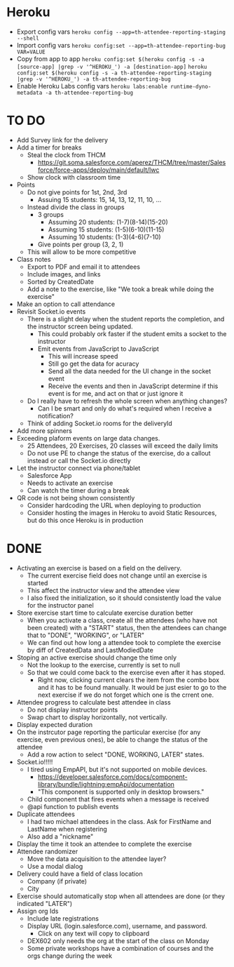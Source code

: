 # Heroku

-   Export config vars
    `heroku config --app=th-attendee-reporting-staging --shell`
-   Import config vars
    `heroku config:set --app=th-attendee-reporting-bug VAR=VALUE`
-   Copy from app to app
    `heroku config:set $(heroku config -s -a [source-app] |grep -v '^HEROKU_') -a [destination-app]`
    `heroku config:set $(heroku config -s -a th-attendee-reporting-staging |grep -v '^HEROKU_') -a th-attendee-reporting-bug`
-   Enable Heroku Labs config vars
    `heroku labs:enable runtime-dyno-metadata -a th-attendee-reporting-bug`

# TO DO

-   Add Survey link for the delivery
-   Add a timer for breaks
    -   Steal the clock from THCM
        -   https://git.soma.salesforce.com/aperez/THCM/tree/master/Salesforce/force-apps/deploy/main/default/lwc
    -   Show clock with classroom time
-   Points
    -   Do not give points for 1st, 2nd, 3rd
        -   Assuing 15 students: 15, 14, 13, 12, 11, 10, ...
    -   Instead divide the class in groups
        -   3 groups
            -   Assuming 20 students: (1-7)(8-14)(15-20)
            -   Assuming 15 students: (1-5)(6-10)(11-15)
            -   Assuming 10 students: (1-3)(4-6)(7-10)
        -   Give points per group (3, 2, 1)
    -   This will allow to be more competitive
-   Class notes
    -   Export to PDF and email it to attendees
    -   Include images, and links
    -   Sorted by CreatedDate
    -   Add a note to the exercise, like "We took a break while doing the exercise"
-   Make an option to call attendance
-   Revisit Socket.io events
    -   There is a slight delay when the student reports the completion, and the instructor screen being updated.
        -   This could probably ork faster if the student emits a socket to the instructor
        -   Emit events from JavaScript to JavaScript
            -   This will increase speed
            -   Still go get the data for acuracy
            -   Send all the data needed for the UI change in the socket event
            -   Receive the events and then in JavaScript determine if this event is for me, and act on that or just ignore it
    -   Do I really have to refresh the whole screen when anything changes?
        -   Can I be smart and only do what's required when I receive a notification?
    -   Think of adding Socket.io rooms for the deliveryId
-   Add more spinners
-   Exceeding plaform events on large data changes.
    -   25 Attendees, 20 Exercises, 20 classes will exceed the daily limits
    -   Do not use PE to change the status of the exercise, do a callout instead or call the Socket.io directly
-   Let the instructor connect via phone/tablet
    -   Salesforce App
    -   Needs to activate an exercise
    -   Can watch the timer during a break
-   QR code is not being shown consistently
    -   Consider hardcoding the URL when deploying to production
    -   Consider hosting the images in Heroku to avoid Static Resources, but do this once Heroku is in production

# DONE

-   Activating an exercise is based on a field on the delivery.
    -   The current exercise field does not change until an exercise is started
    -   This affect the instructor view and the attendee view
    -   I also fixed the initialization, so it should consistently load the value for the instructor panel
-   Store exercise start time to calculate exercise duration better
    -   When you activate a class, create all the attendees (who have not been created) with a "START" status, then the attendees can change that to "DONE", "WORKING", or "LATER"
    -   We can find out how long a attendee took to complete the exercise by diff of CreatedData and LastModiedDate
-   Stoping an active exercise should change the time only
    -   Not the lookup to the exercise, currently is set to null
    -   So that we could come back to the exercise even after it has stoped.
        -   Right now, clicking current clears the item from the combo box and it has to be found manually. It would be just esier to go to the next exercise if we do not forget which one is the crrent one.
-   Attendee progress to calculate best attendee in class
    -   Do not display instructor points
    -   Swap chart to display horizontally, not vertically.
-   Display expected duration
-   On the instrcutor page reporting the particular exercise (for any exercise, even previous ones), be able to change the status of the attendee
    -   Add a row action to select "DONE, WORKING, LATER" states.
-   Socket.io!!!!!
    -   I tired using EmpAPI, but it's not supported on mobile devices.
        -   https://developer.salesforce.com/docs/component-library/bundle/lightning:empApi/documentation
        -   "This component is supported only in desktop browsers."
    -   Child component that fires events when a message is received
    -   @api function to publish events
-   Duplicate attendees
    -   I had two michael attendees in the class. Ask for FirstName and LastName when registering
    -   Also add a "nickname"
-   Display the time it took an attendee to complete the exercise
-   Attendee randomizer
    -   Move the data acquisition to the attendee layer?
    -   Use a modal dialog
-   Delivery could have a field of class location
    -   Company (if private)
    -   City
-   Exercise should automatically stop when all attendees are done (or they indicated "LATER")
-   Assign org Ids
    -   Include late registrations
    -   Display URL (login.salesforce.com), username, and password.
        -   Click on any text will copy to clipboard
    -   DEX602 only needs the org at the start of the class on Monday
    -   Some private workshops have a combination of courses and the orgs change during the week

